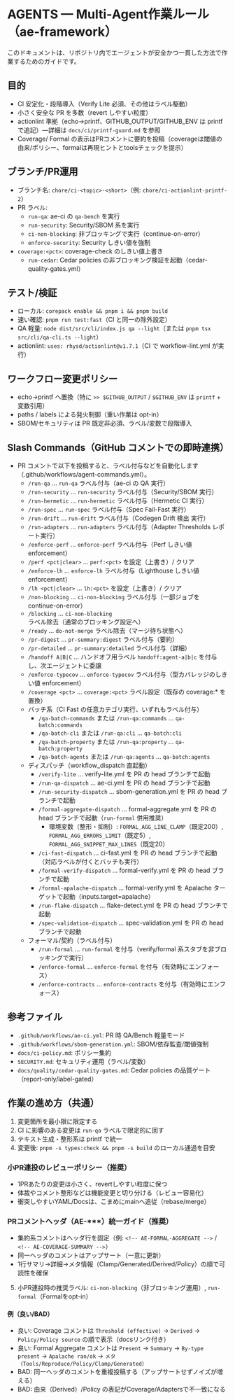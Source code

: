 # AGENTS — Multi‑Agent作業ルール（ae-framework）

このドキュメントは、リポジトリ内でエージェントが安全かつ一貫した方法で作業するためのガイドです。

## 目的
- CI 安定化・段階導入（Verify Lite 必須、その他はラベル駆動）
- 小さく安全な PR を多数（revert しやすい粒度）
- actionlint 準拠（echo→printf、GITHUB_OUTPUT/GITHUB_ENV は printf で追記）—詳細は `docs/ci/printf-guard.md` を参照
 - Coverage/ Formal の表示はPRコメントに要約を投稿（coverageは閾値の由来/ポリシー、formalは再現ヒントとtoolsチェックを提示）

## ブランチ/PR運用
- ブランチ名: `chore/ci-<topic>-<short>`（例: `chore/ci-actionlint-printf-2`）
- PR ラベル:
  - `run-qa`: ae-ci の `qa-bench` を実行
  - `run-security`: Security/SBOM 系を実行
  - `ci-non-blocking`: 非ブロッキングで実行（continue-on-error）
  - `enforce-security`: Security しきい値を強制
- `coverage:<pct>`: coverage-check のしきい値上書き
  - `run-cedar`: Cedar policies の非ブロッキング検証を起動（cedar-quality-gates.yml）

## テスト/検証
- ローカル: `corepack enable && pnpm i && pnpm build`
- 速い確認: `pnpm run test:fast`（CI と同一の除外設定）
- QA 軽量: `node dist/src/cli/index.js qa --light`（または `pnpm tsx src/cli/qa-cli.ts --light`）
- actionlint: `uses: rhysd/actionlint@v1.7.1`（CI で workflow-lint.yml が実行）

## ワークフロー変更ポリシー
- echo→printf へ置換（特に `>> $GITHUB_OUTPUT` / `$GITHUB_ENV` は `printf` + 変数引用）
- paths / labels による発火制御（重い作業は opt-in）
- SBOM/セキュリティは PR 既定非必須、ラベル/変数で段階導入

## Slash Commands（GitHub コメントでの即時連携）
- PR コメントで以下を投稿すると、ラベル付与などを自動化します（.github/workflows/agent-commands.yml）。
  - `/run-qa` … `run-qa` ラベル付与（ae-ci の QA 実行）
  - `/run-security` … `run-security` ラベル付与（Security/SBOM 実行）
  - `/run-hermetic` … `run-hermetic` ラベル付与（Hermetic CI 実行）
  - `/run-spec` … `run-spec` ラベル付与（Spec Fail-Fast 実行）
  - `/run-drift` … `run-drift` ラベル付与（Codegen Drift 検出 実行）
  - `/run-adapters` … `run-adapters` ラベル付与（Adapter Thresholds レポート実行）
  - `/enforce-perf` … `enforce-perf` ラベル付与（Perf しきい値 enforcement）
  - `/perf <pct|clear>` … `perf:<pct>` を設定（上書き）/ クリア
  - `/enforce-lh` … `enforce-lh` ラベル付与（Lighthouse しきい値 enforcement）
  - `/lh <pct|clear>` … `lh:<pct>` を設定（上書き）/ クリア
  - `/non-blocking` … `ci-non-blocking` ラベル付与（一部ジョブを continue-on-error）
  - `/blocking` … `ci-non-blocking` ラベル除去（通常のブロッキング設定へ）
  - `/ready` … `do-not-merge` ラベル除去（マージ待ち状態へ）
  - `/pr-digest` … `pr-summary:digest` ラベル付与（要約）
  - `/pr-detailed` … `pr-summary:detailed` ラベル付与（詳細）
  - `/handoff A|B|C` … ハンドオフ用ラベル `handoff:agent-a|b|c` を付与し、次エージェントに委譲
  - `/enforce-typecov` … `enforce-typecov` ラベル付与（型カバレッジのしきい値 enforcement）
  - `/coverage <pct>` … `coverage:<pct>` ラベル設定（既存の coverage:* を置換）
  - バッチ系（CI Fast の任意カテゴリ実行、いずれもラベル付与）
    - `/qa-batch-commands` または `/run-qa:commands` … `qa-batch:commands`
    - `/qa-batch-cli` または `/run-qa:cli` … `qa-batch:cli`
    - `/qa-batch-property` または `/run-qa:property` … `qa-batch:property`
    - `/qa-batch-agents` または `/run-qa:agents` … `qa-batch:agents`
  - ディスパッチ（workflow_dispatch 直起動）
    - `/verify-lite` … verify-lite.yml を PR の head ブランチで起動
    - `/run-qa-dispatch` … ae-ci.yml を PR の head ブランチで起動
    - `/run-security-dispatch` … sbom-generation.yml を PR の head ブランチで起動
    - `/formal-aggregate-dispatch` … formal-aggregate.yml を PR の head ブランチで起動（`run-formal` 併用推奨）
      - 環境変数（整形・抑制）: `FORMAL_AGG_LINE_CLAMP`（既定200）, `FORMAL_AGG_ERRORS_LIMIT`（既定5）, `FORMAL_AGG_SNIPPET_MAX_LINES`（既定20）
    - `/ci-fast-dispatch` … ci-fast.yml を PR の head ブランチで起動（対応ラベルが付くとバッチも実行）
    - `/formal-verify-dispatch` … formal-verify.yml を PR の head ブランチで起動
    - `/formal-apalache-dispatch` … formal-verify.yml を Apalache ターゲットで起動（inputs.target=apalache）
    - `/run-flake-dispatch` … flake-detect.yml を PR の head ブランチで起動
    - `/spec-validation-dispatch` … spec-validation.yml を PR の head ブランチで起動
  - フォーマル/契約（ラベル付与）
    - `/run-formal` … `run-formal` を付与（verify/formal 系スタブを非ブロッキングで実行）
    - `/enforce-formal` … `enforce-formal` を付与（有効時にエンフォース）
    - `/enforce-contracts` … `enforce-contracts` を付与（有効時にエンフォース）

## 参考ファイル
- `.github/workflows/ae-ci.yml`: PR 時 QA/Bench 軽量モード
- `.github/workflows/sbom-generation.yml`: SBOM/依存監査/閾値強制
- `docs/ci-policy.md`: ポリシー集約
- `SECURITY.md`: セキュリティ運用（ラベル/変数）
- `docs/quality/cedar-quality-gates.md`: Cedar policies の品質ゲート（report-only/label-gated）

## 作業の進め方（共通）
1) 変更箇所を最小限に限定する
2) CI に影響のある変更は `run-qa` ラベルで限定的に回す
3) テキスト生成・整形系は printf で統一
4) 変更後: `pnpm -s types:check && pnpm -s build` のローカル通過を目安

### 小PR連投のレビューポリシー（推奨）
- 1PRあたりの変更は小さく、revertしやすい粒度に保つ
- 体裁やコメント整形などは機能変更と切り分ける（レビュー容易化）
- 衝突しやすいYAML/Docsは、こまめにmainへ追従（rebase/merge）

### PRコメントヘッダ（AE-***）統一ガイド（推奨）
- 集約系コメントはヘッダ行を固定（例: `<!-- AE-FORMAL-AGGREGATE -->` / `<!-- AE-COVERAGE-SUMMARY -->`）
- 同一ヘッダのコメントはアップサート（一意に更新）
- 1行サマリ→詳細→メタ情報（Clamp/Generated/Derived/Policy）の順で可読性を確保
5) 小PR連投時の推奨ラベル: `ci-non-blocking`（非ブロッキング運用）, `run-formal`（Formalをopt-in）

#### 例（良い/BAD）
- 良い: Coverage コメントは `Threshold (effective)` → `Derived` → `Policy/Policy source` の順で表示（docsリンク付き）
- 良い: Formal Aggregate コメントは `Present` → `Summary` → `By-type present` → `Apalache ran/ok` → `メタ（Tools/Reproduce/Policy/Clamp/Generated）`
- BAD: 同一ヘッダのコメントを重複投稿する（アップサートせずノイズが増える）
- BAD: 由来（Derived）/Policy の表記がCoverage/Adaptersで不一致になる
